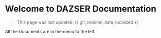 # Welcome to DAZSER Documentation
> This page was last updated: {{ git_revision_date_localized }}

All the Documents are in the menu to the left.
